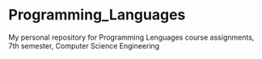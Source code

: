 # Programming_Languages
My personal repository for Programming Lenguages course assignments, 7th semester, Computer Science Engineering
